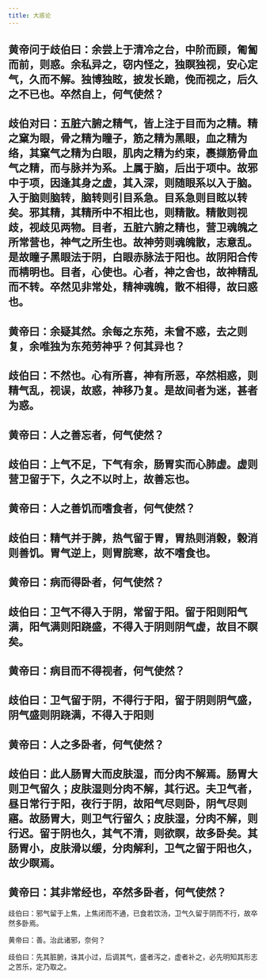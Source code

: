 ```yaml
---
title: 大惑论
---
```


## 黄帝问于歧伯曰：余尝上于清冷之台，中阶而顾，匍匐而前，则惑。余私异之，窃内怪之，独瞑独视，安心定气，久而不解。独博独眩，披发长跪，俛而视之，后久之不已也。卒然自上，何气使然？
## 歧伯对曰：五脏六腑之精气，皆上注于目而为之精。精之窠为眼，骨之精为瞳子，筋之精为黑眼，血之精为络，其窠气之精为白眼，肌肉之精为约束，裹撷筋骨血气之精，而与脉并为系。上属于脑，后出于项中。故邪中于项，因逢其身之虚，其入深，则随眼系以入于脑。入于脑则脑转，脑转则引目系急。目系急则目眩以转矣。邪其精，其精所中不相比也，则精散。精散则视歧，视歧见两物。目者，五脏六腑之精也，营卫魂魄之所常营也，神气之所生也。故神劳则魂魄散，志意乱。是故瞳子黑眼法于阴，白眼赤脉法于阳也。故阴阳合传而棈明也。目者，心使也。心者，神之舍也，故神精乱而不转。卒然见非常处，精神魂魄，散不相得，故曰惑也。
## 黄帝曰：余疑其然。余每之东苑，未曾不惑，去之则复，余唯独为东苑劳神乎？何其异也？
## 歧伯曰：不然也。心有所喜，神有所恶，卒然相惑，则精气乱，视误，故惑，神移乃复。是故间者为迷，甚者为惑。
## 黄帝曰：人之善忘者，何气使然？
## 歧伯曰：上气不足，下气有余，肠胃实而心肺虚。虚则营卫留于下，久之不以时上，故善忘也。
## 黄帝曰：人之善饥而嗜食者，何气使然？
## 歧伯曰：精气并于脾，热气留于胃，胃热则消榖，榖消则善饥。胃气逆上，则胃脘寒，故不嗜食也。
## 黄帝曰：病而得卧者，何气使然？
## 歧伯曰：卫气不得入于阴，常留于阳。留于阳则阳气满，阳气满则阳跷盛，不得入于阴则阴气虚，故目不瞑矣。
## 黄帝曰：病目而不得视者，何气使然？
## 歧伯曰：卫气留于阴，不得行于阳，留于阴则阴气盛，阴气盛则阴跷满，不得入于阳则
## 黄帝曰：人之多卧者，何气使然？
## 歧伯曰：此人肠胃大而皮肤湿，而分肉不解焉。肠胃大则卫气留久；皮肤湿则分肉不解，其行迟。夫卫气者，昼日常行于阳，夜行于阴，故阳气尽则卧，阴气尽则寤。故肠胃大，则卫气行留久；皮肤湿，分肉不解，则行迟。留于阴也久，其气不清，则欲瞑，故多卧矣。其肠胃小，皮肤滑以缓，分肉解利，卫气之留于阳也久，故少瞑焉。
## 黄帝曰：其非常经也，卒然多卧者，何气使然？

歧伯曰：邪气留于上焦，上焦闭而不通，已食若饮汤，卫气久留于阴而不行，故卒然多卧焉。

黄帝曰：善。治此诸邪，奈何？

歧伯曰：先其脏腑，诛其小过，后调其气，盛者泻之，虚者补之，必先明知其形志之苦乐，定乃取之。
